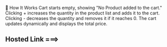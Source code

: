 📌 How It Works
Cart starts empty, showing "No Product added to the cart."
Clicking + increases the quantity in the product list and adds it to the cart.
Clicking - decreases the quantity and removes it if it reaches 0.
The cart updates dynamically and displays the total price.

## Hosted Link ===> 

